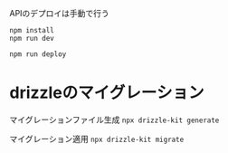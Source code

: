 APIのデプロイは手動で行う

```
npm install
npm run dev
```

```
npm run deploy
```

# drizzleのマイグレーション

マイグレーションファイル生成
`npx drizzle-kit generate`

マイグレーション適用
`npx drizzle-kit migrate`